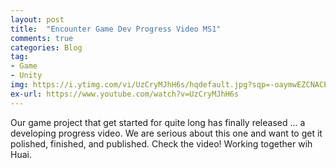 ```yaml
---
layout: post
title:  "Encounter Game Dev Progress Video MS1"
comments: true
categories: Blog
tag: 
- Game
- Unity
img: https://i.ytimg.com/vi/UzCryMJhH6s/hqdefault.jpg?sqp=-oaymwEZCNACELwBSFXyq4qpAwsIARUAAIhCGAFwAQ==&rs=AOn4CLDIHlb9SctOSCwBtMP-f1Va3PJi1w
ex-url: https://www.youtube.com/watch?v=UzCryMJhH6s
---
```


Our game project that get started for quite long has finally released ... a developing progress video. We are serious about this one and want to get it polished, finished, and published. Check the video! Working together wih Huai.

<!--more-->
